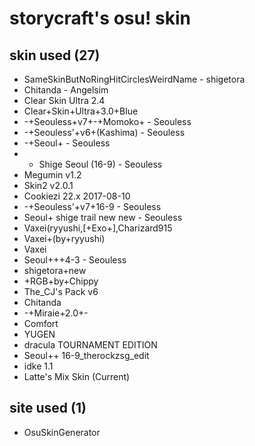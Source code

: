 # storycraft's osu! skin

## skin used (27)

* SameSkinButNoRingHitCirclesWeirdName - shigetora
* Chitanda - Angelsim
* Clear Skin Ultra 2.4
* Clear+Skin+Ultra+3.0+Blue
* -+Seouless+v7+-+Momoko+ - Seouless
* -+Seouless'+v6+(Kashima) - Seouless
* -+Seoul+ - Seouless
* - Shige Seoul (16-9) - Seouless
* Megumin v1.2
* Skin2 v2.0.1
* Cookiezi 22.x 2017-08-10
* -+Seouless'+v7+16-9 - Seouless
* Seoul+ shige trail new new - Seouless
* Vaxei(ryyushi,[+Exo+],Charizard915
* Vaxei+(by+ryyushi)
* Vaxei
* Seoul+++4-3 - Seouless
* shigetora+new
* +RGB+by+Chippy
* The_CJ's Pack v6
* Chitanda
* -+Miraie+2.0+-
* Comfort
* YUGEN
* dracula TOURNAMENT EDITION
* Seoul++ 16-9_therockzsg_edit
* idke 1.1
* Latte's Mix Skin (Current)

## site used (1)

* OsuSkinGenerator